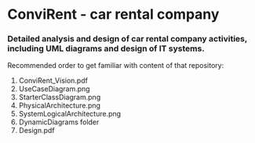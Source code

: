 # ConviRent - car rental company

### Detailed analysis and design of car rental company activities, including UML diagrams and design of IT systems.

Recommended order to get familiar with content of that repository:
1) ConviRent_Vision.pdf
2) UseCaseDiagram.png
3) StarterClassDiagram.png
4) PhysicalArchitecture.png
5) SystemLogicalArchitecture.png
6) DynamicDiagrams folder 
7) Design.pdf
